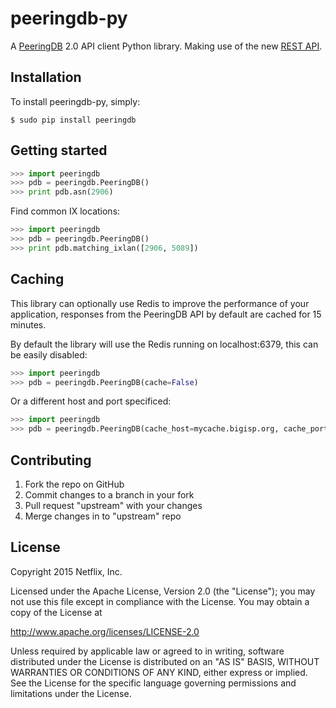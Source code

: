 # peeringdb-py

A [PeeringDB](https://beta.peeringdb.com/docs/) 2.0 API client Python library. Making use of the new [REST API](https://beta.peeringdb.com/docs/api_specs/).

## Installation

To install peeringdb-py, simply:

```
$ sudo pip install peeringdb
```

## Getting started

```python
>>> import peeringdb
>>> pdb = peeringdb.PeeringDB()
>>> print pdb.asn(2906)
```

Find common IX locations:

```python
>>> import peeringdb
>>> pdb = peeringdb.PeeringDB()
>>> print pdb.matching_ixlan([2906, 5089])
```

## Caching

This library can optionally use Redis to improve the performance of your application, responses from the PeeringDB API by default are cached for 15 minutes.

By default the library will use the Redis running on localhost:6379, this can be easily disabled:

```python
>>> import peeringdb
>>> pdb = peeringdb.PeeringDB(cache=False)
```

Or a different host and port specificed:

```python
>>> import peeringdb
>>> pdb = peeringdb.PeeringDB(cache_host=mycache.bigisp.org, cache_port=6800)
```

## Contributing

 1. Fork the repo on GitHub
 2. Commit changes to a branch in your fork
 3. Pull request "upstream" with your changes
 4. Merge changes in to "upstream" repo

## License

Copyright 2015 Netflix, Inc.

Licensed under the Apache License, Version 2.0 (the "License");
you may not use this file except in compliance with the License.
You may obtain a copy of the License at

<http://www.apache.org/licenses/LICENSE-2.0>

Unless required by applicable law or agreed to in writing, software
distributed under the License is distributed on an "AS IS" BASIS,
WITHOUT WARRANTIES OR CONDITIONS OF ANY KIND, either express or implied.
See the License for the specific language governing permissions and
limitations under the License.
